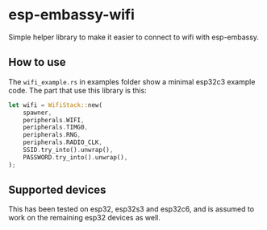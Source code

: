 # esp-embassy-wifi

Simple helper library to make it easier to connect to wifi with esp-embassy.

## How to use

The `wifi_example.rs` in examples folder show a minimal esp32c3 example code. The part that use this library is this:
 
```rs
let wifi = WifiStack::new(
    spawner,
    peripherals.WIFI,
    peripherals.TIMG0,
    peripherals.RNG,
    peripherals.RADIO_CLK,
    SSID.try_into().unwrap(),
    PASSWORD.try_into().unwrap(),
);
```

## Supported devices

This has been tested on esp32, esp32s3 and esp32c6, and is assumed to work on the remaining esp32 devices as well.
